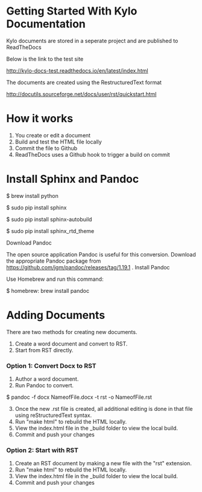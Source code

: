# Getting Started With Kylo Documentation
Kylo documents are stored in a seperate project and are published to ReadTheDocs

Below is the link to the test site

http://kylo-docs-test.readthedocs.io/en/latest/index.html

The documents are created using the RestructuredText format

http://docutils.sourceforge.net/docs/user/rst/quickstart.html

# How it works
1. You create or edit a document
2. Build and test the HTML file locally
3. Commit the file to Github
4. ReadTheDocs uses a Github hook to trigger a build on commit

# Install Sphinx and Pandoc

 $ brew install python

 $ sudo pip install sphinx

 $ sudo pip install sphinx-autobuild
 
 $ sudo pip install sphinx_rtd_theme

Download Pandoc

The open source application Pandoc is useful for this conversion. Download the appropriate Pandoc package from https://github.com/jgm/pandoc/releases/tag/1.19.1 .
Install Pandoc

Use Homebrew and run this command:

 $ homebrew: brew install pandoc

# Adding Documents
There are two methods for creating new documents.

1. Create a word document and convert to RST.
2. Start from RST directly.

### Option 1: Convert Docx to RST

1. Author a word document.
2. Run Pandoc to convert.

 $ pandoc -f docx NameofFile.docx -t rst -o NameofFile.rst

3. Once the new .rst file is created, all additional editing is done in that file using reStructuredText syntax.
4. Run "make html" to rebuild the HTML locally.
5. View the index.html file in the _build folder to view the local build.
6. Commit and push your changes

### Option 2: Start with RST

1. Create an RST document by making a new file with the "rst" extension.
2. Run "make html" to rebuild the HTML locally.
3. View the index.html file in the _build folder to view the local build.
4. Commit and push your changes
